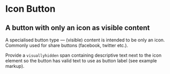 # Icon Button

## A button with only an icon as visible content

A specialised button type — (visible) content is intended to be only an icon. Commonly used for share buttons (facebook, twitter etc.).

Provide a `visuallyhidden` span containing descriptive text next to the icon element so the button has valid text to use as button label (see example markup).
